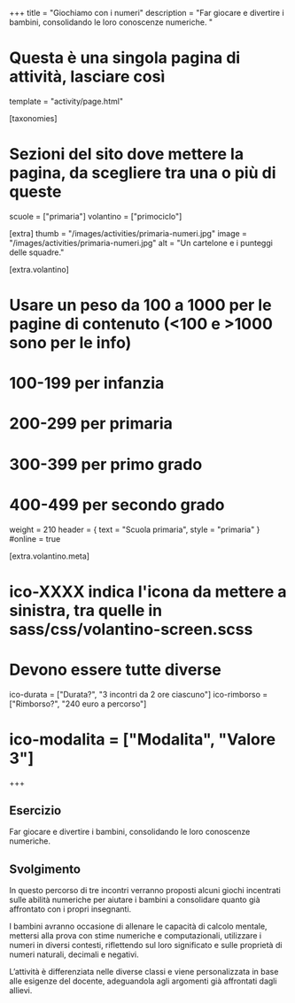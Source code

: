 +++
title = "Giochiamo con i numeri"
description = "Far giocare e divertire i bambini, consolidando le loro conoscenze numeriche. "

# Questa è una singola pagina di attività, lasciare così
template = "activity/page.html"

[taxonomies]
# Sezioni del sito dove mettere la pagina, da scegliere tra una o più di queste
scuole = ["primaria"]
volantino = ["primociclo"]

[extra]
thumb = "/images/activities/primaria-numeri.jpg"
image = "/images/activities/primaria-numeri.jpg"
alt = "Un cartelone e i punteggi delle squadre."

[extra.volantino]
# Usare un peso da 100 a 1000 per le pagine di contenuto (<100 e >1000 sono per le info)
# 100-199 per infanzia
# 200-299 per primaria
# 300-399 per primo grado
# 400-499 per secondo grado
weight = 210
header = { text = "Scuola primaria", style = "primaria" }
#online = true

[extra.volantino.meta]
# ico-XXXX indica l'icona da mettere a sinistra, tra quelle in sass/css/volantino-screen.scss
# Devono essere tutte diverse 
ico-durata = ["Durata?", "3 incontri da 2 ore ciascuno"]
ico-rimborso = ["Rimborso?", "240 euro a percorso"]
# ico-modalita = ["Modalita", "Valore 3"]
+++

<h2 class="ico ico-primaria-esercizio">Esercizio</h2>

Far giocare e divertire i bambini, consolidando le loro conoscenze numeriche. 

<h2 class="ico ico-primaria-svolgimento">Svolgimento</h2>

In questo percorso di tre incontri verranno proposti alcuni giochi incentrati sulle abilità numeriche per aiutare i bambini a consolidare quanto già affrontato con i propri insegnanti. 

I bambini avranno occasione di allenare le capacità di calcolo mentale, mettersi alla prova con stime numeriche e computazionali, utilizzare i numeri in diversi contesti, riflettendo sul loro significato e sulle proprietà di numeri naturali, decimali e negativi.

L’attività è differenziata nelle diverse classi e viene personalizzata in base alle esigenze del docente, adeguandola agli argomenti già affrontati dagli allievi. 

